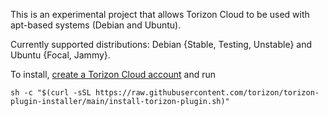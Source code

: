 This is an experimental project that allows Torizon Cloud to be used with apt-based systems (Debian and Ubuntu).

Currently supported distributions: Debian {Stable, Testing, Unstable} and Ubuntu {Focal, Jammy}.

To install, [create a Torizon Cloud account](https://app.torizon.io/run) and run

```
sh -c "$(curl -sSL https://raw.githubusercontent.com/torizon/torizon-plugin-installer/main/install-torizon-plugin.sh)"
```
